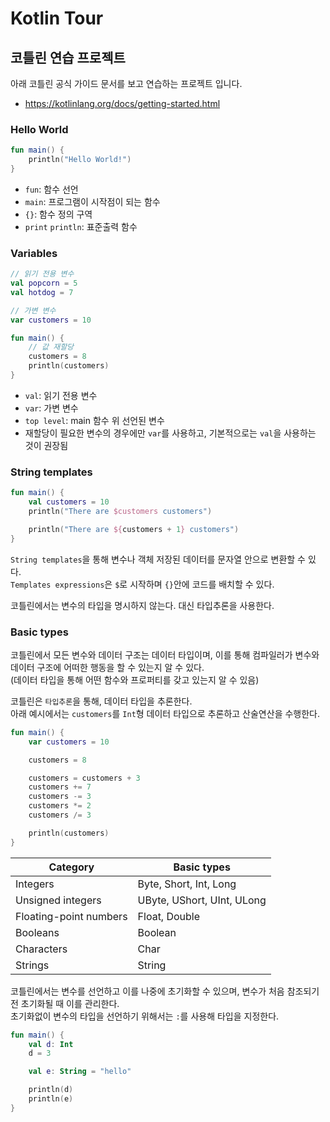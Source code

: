 # Kotlin Tour

## 코틀린 연습 프로젝트  
아래 코틀린 공식 가이드 문서를 보고 연습하는 프로젝트 입니다.
- https://kotlinlang.org/docs/getting-started.html


### Hello World

```kotlin
fun main() {
    println("Hello World!")
}
```
- `fun`: 함수 선언
- `main`: 프로그램이 시작점이 되는 함수
- `{}`: 함수 정의 구역
- `print` `println`: 표준출력 함수

### Variables
```kotlin
// 읽기 전용 변수
val popcorn = 5
val hotdog = 7

// 가변 변수
var customers = 10

fun main() {
    // 값 재할당
    customers = 8
    println(customers)
}
```
- `val`: 읽기 전용 변수
- `var`: 가변 변수
- `top level`: main 함수 위 선언된 변수
- 재할당이 필요한 변수의 경우에만 `var`를 사용하고, 기본적으로는 `val`을 사용하는 것이 권장됨

### String templates
```kotlin
fun main() {
    val customers = 10
    println("There are $customers customers")

    println("There are ${customers + 1} customers")
}
```
`String templates`을 통해 변수나 객체 저장된 데이터를 문자열 안으로 변환할 수 있다.   
`Templates expressions`은 `$`로 시작하며 `{}`안에 코드를 배치할 수 있다.

코틀린에서는 변수의 타입을 명시하지 않는다. 대신 타입추론을 사용한다.

### Basic types
코틀린에서 모든 변수와 데이터 구조는 데이터 타입이며, 이를 통해 컴파일러가 변수와 데이터 구조에 어떠한 행동을 할 수 있는지 알 수 있다.  
(데이터 타입을 통해 어떤 함수와 프로퍼티를 갖고 있는지 알 수 있음)

코틀린은 `타입추론`을 통해, 데이터 타입을 추론한다.   
아래 예시에서는 `customers`를 `Int`형 데이터 타입으로 추론하고 산술연산을 수행한다.

```kotlin
fun main() {
    var customers = 10

    customers = 8

    customers = customers + 3
    customers += 7
    customers -= 3
    customers *= 2
    customers /= 3

    println(customers)
}
```

| Category               | Basic types                |
|------------------------|----------------------------|
| Integers               | Byte, Short, Int, Long     |
| Unsigned integers      | UByte, UShort, UInt, ULong |
| Floating-point numbers | Float, Double              |
| Booleans               | Boolean                    |
| Characters             | Char                       |
| Strings                | String                     |

코틀린에서는 변수를 선언하고 이를 나중에 초기화할 수 있으며, 변수가 처음 참조되기 전 초기화될 때 이를 관리한다.  
초기화없이 변수의 타입을 선언하기 위해서는 `:`를 사용해 타입을 지정한다.

```kotlin
fun main() {
    val d: Int
    d = 3

    val e: String = "hello"

    println(d)
    println(e)
}
```
